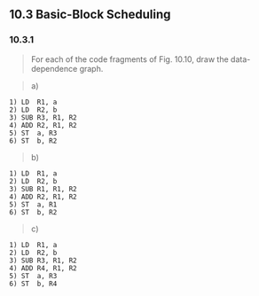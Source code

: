 ## 10.3 Basic-Block Scheduling

### 10.3.1

> For each of the code fragments of Fig. 10.10, draw the data-dependence graph.

> a)
```
1) LD  R1, a
2) LD  R2, b
3) SUB R3, R1, R2
4) ADD R2, R1, R2
5) ST  a, R3
6) ST  b, R2
```

> b)
```
1) LD  R1, a
2) LD  R2, b
3) SUB R1, R1, R2
4) ADD R2, R1, R2
5) ST  a, R1
6) ST  b, R2
```

> c)
```
1) LD  R1, a
2) LD  R2, b
3) SUB R3, R1, R2
4) ADD R4, R1, R2
5) ST  a, R3
6) ST  b, R4
```
